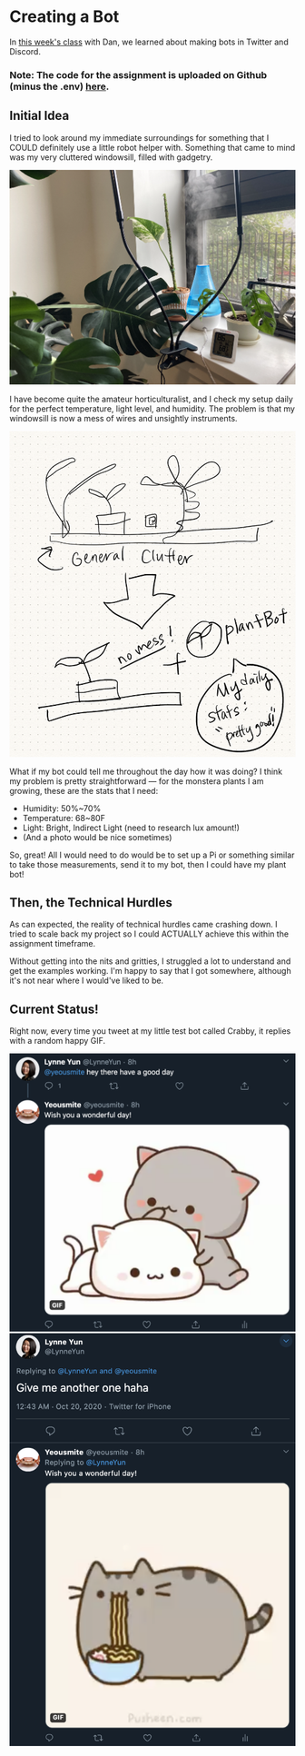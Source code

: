 # Creating a Bot

In [this week's class](https://github.com/shiffman/A2Z-F20/tree/main/05-bots) with Dan, we learned about making bots in Twitter and Discord.

### Note: The code for the assignment is uploaded on Github (minus the .env) [here](https://github.com/lynneyun/ITP-Documentation/tree/master/Programming_from_A_to_Z/Session05-06/code).

## Initial Idea

I tried to look around my immediate surroundings for something that I COULD definitely use a little robot helper with. Something that came to mind was my very cluttered windowsill, filled with gadgetry.

![Windowsill Image](img/windowsill.png)

I have become quite the amateur horticulturalist, and I check my setup daily for the perfect temperature, light level, and humidity. The problem is that my windowsill is now a mess of wires and unsightly instruments.

![idea sketch](img/sketch.png)

What if my bot could tell me throughout the day how it was doing? I think my problem is pretty straightforward — for the monstera plants I am growing, these are the stats that I need:

* Humidity: 50%~70%
* Temperature: 68~80F
* Light: Bright, Indirect Light (need to research lux amount!)
* (And a photo would be nice sometimes)

So, great! All I would need to do would be to set up a Pi or something similar to take those measurements, send it to my bot, then I could have my plant bot!

## Then, the Technical Hurdles

As can expected, the reality of technical hurdles came crashing down. I tried to scale back my project so I could ACTUALLY achieve this within the assignment timeframe.

Without getting into the nits and gritties, I struggled a lot to understand and get the examples working. I'm happy to say that I got somewhere, although it's not near where I would've liked to be.

## Current Status!

Right now, every time you tweet at my little test bot called Crabby, it replies with a random happy GIF.

![exampleBot](img/Twitterbot.png)
![exampleBot](img/Twitterbot2.png)